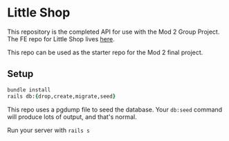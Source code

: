 # Little Shop

This repository is the completed API for use with the Mod 2 Group Project. The FE repo for Little Shop lives [here](https://github.com/turingschool-examples/little-shop-fe-vite).

This repo can be used as the starter repo for the Mod 2 final project.

## Setup

```ruby
bundle install
rails db:{drop,create,migrate,seed}
```

This repo uses a pgdump file to seed the database. Your `db:seed` command will produce lots of output, and that's normal. 

Run your server with `rails s`
